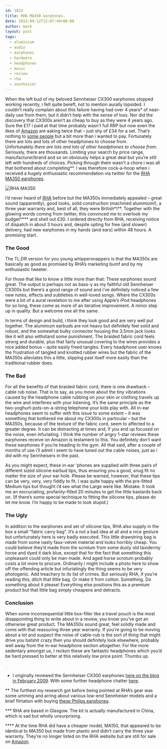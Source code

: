 ```yaml
---
id: 1812
title: RHA MA350 earphones.
date: 2013-09-12T12:07:49+00:00
author: mark
layout: post
tags:
  - aluminium
  - audio
  - earphones
  - hardware
  - headphones
  - music
  - review
  - rha
  - sennheiser
---
```

When the left bud of my beloved Sennheiser CX300 earphones stopped working recently, i felt quite bereft, not to mention aurally lopsided. I couldn&#8217;t really complain about this failure having had over 4 years* of near-daily use from them, but it didn&#8217;t help with the sense of loss. Nor did the discovery that CX300s aren&#8217;t as cheap to buy as they were 4 years ago. Sure the £17 i paid at that time probably wasn&#8217;t full RRP but now even the likes of [Amazon](http://www.amazon.co.uk/Sennheiser-Precision-Isolating-Ear-canal-Phones/dp/B001EZYMF4) are asking twice that &#8211; just shy of £34 for a set. That&#8217;s nothing to [some people](http://www.randsinrepose.com/archives/2013/03/28/regular_audio_human.html) but a bit more than i wanted to pay. Fortunately there are lots and lots of other headphones to choose from. Unfortunately _there are lots and lots of other headphones to choose from_. Seriously, there are thousands. Limiting your search by price range, manufacturer/brand and so on obviously helps a great deal but you&#8217;re still left with hundreds of choices. Picking through them wasn&#8217;t a chore i was all that bothered about completing**. I was therefore cock-a-hoop when i received a hugely enthusiastic recommendation via twitter for the [RHA MA350 earphones](http://www.rha-audio.com/uk/headphones/ma350.html).

<img class="aligncenter size-full wp-image-1815" alt="RHA MA350" src="/images/fromwp/2013/09/ma350.png" width="400" height="450" srcset="/images/fromwp/2013/09/ma350.png 400w, /images/fromwp/2013/09/ma350-266x300.png 266w" sizes="(max-width: 400px) 100vw, 400px" />

I&#8217;d never heard of [RHA](http://www.rha-audio.com/) before but the MA350s immediately appealed &#8211; great sound (apparently), good looks, solid construction (machined aluminium!), a three year warranty and, best of all, they were British\*\\*\*. Together with the glowing words coming from twitter, this convinced me to overlook my budget\*\*** and shell out £30. I ordered directly from RHA, receiving notice of dispatch in about 3 hours and, despite opting for free (and slower) delivery, had new earphones in my hands (and ears) within 48 hours. A promising start.

### The Good

The TL;DR version for you young whippersnappers is that the MA350s are basically as good as promised by RHA&#8217;s marketing bumf and by my enthusiastic tweeter.

For those that like to know a little more than that: These earphones sound great. The output is perhaps not as bass-y as my faithful old Sennheiser CX300s but there&#8217;s a good range of sound and i&#8217;ve definitely noticed a few new notes, effects and subtleties in well-loved songs. Where the CX300s were a bit of a aural revelation to me after using Apple&#8217;s iPod headphones for so long, these come as more of an iterative improvement. A minor step up in quality. But a welcome one all the same.

In terms of design and build, i think they look good and are very well put together. The aluminium earbuds are not heavy but definitely feel solid and robust, and the somewhat bulky connector housing the 3.5mm jack looks like it will also withstand some punishment. The braided fabric cord feels strong and durable, plus that fairly unusual covering to the wires provides a nice added bonus &#8211; quite easily freed tangles. Every headphone user knows the frustration of tangled and knotted rubber wires but the fabric of the MA350s alleviates this a little, slipping past itself more easily than the traditional rubber does.

### The Bad

For all the benefits of that braided fabric cord, there is one drawback &#8211; cable rub noise. That is to say, as you move about the tiny vibrations caused by the headphone cable rubbing on your skin or clothing travels up the wire and interferes with your listening. It&#8217;s the same principle as the two-yoghurt-pots-on-a-string telephone your kids play with. All in-ear headphones seem to suffer with this issue to some extent &#8211; it was something that bothered me about my CX300s in particular &#8211; but the MA350s, because of the texture of the fabric cord, seem to affected to a greater degree. It can be distracting at times and, if you end up focused on the noise, even infuriating. I think the number of angry 1-star reviews these earphones receive on Amazon is testament to this. You definitely don&#8217;t want these earphones if you&#8217;re heading to the gym. All that said, after a couple of months of use i&#8217;ll admit i seem to have tuned out the cable noises, just as i did with my Sennheisers in the past.

As you might expect, these in-ear &#8216;phones are supplied with three pairs of different sized silicone earbud tips, thus ensuring you a good, snug fit no matter the size of your ear hole. Please be warned, however, that these tips can be very, very, very fiddly to fit. I was quite happy with the pre-fitted Medium tips but thought i&#8217;d see what the Large were like. Mistake. It took me an excruciating, profanity-filled 20 minutes to get the little bastards back on. (If there&#8217;s some special technique to fitting the silicone tips, please do let me know. I&#8217;m happy to be made to look stupid.)

### The Ugly

In addition to the earphones and set of silicone tips, RHA also supply in the box a small &#8220;fabric carry bag&#8221;. It&#8217;s a not a bad idea at all and a nice gesture but unfortunately here is very badly executed. This little drawstring bag is made from some nasty faux-velvet material and looks horribly cheap. You could believe they&#8217;d made from the scrotum from some dusty old taxidermy horse and dyed it dark blue, except that for the fact that something this unpleasant could only be man-made. And aged horse scrotum probably costs a lot more to procure. Ordinarily i might include a photo here to show off the offending article but infuriatingly the thing seems to be very photogenic. Add treachery to its list of crimes. But seriously RHA, if you&#8217;re reading this, ditch that little bag. Or make it from cotton. Something. Do something about it please! Everything else positions this as a premium product but that little bag simply cheapens and detracts.

### Conclusion

When some inconsequential little box-filler like a travel pouch is the most disappointing thing to write about in a review, you know you&#8217;ve got an otherwise great product. The MA350s sound great, feel solidly made and come with that reassuring three year warranty. If you&#8217;re going to be moving about a lot and suspect the noise of cable-rub is the sort of thing that might drive you batshit crazy then you should definitely look elsewhere, probably well away from the in-ear headphone section altogether. For the more sedentary amongst us, I reckon these are fantastic headphones which you&#8217;d be hard pressed to better at this relatively low price point. Thumbs up.

<span style="color: #c0c0c0;">&#8230;</span>

* I originally reviewed the Sennheiser CX300 earphones [here on the blog in February 2009](http://www.sallonoroff.co.uk/blog/2009/02/on-headphones/). With some further headphone chatter [here](http://www.sallonoroff.co.uk/blog/2009/02/a-little-more-on-headphones/).

** The furthest my research got before being pointed at RHA&#8217;s gear was some umming and arring about various low-end Sennheiser models and a brief flirtation with buying [these Philips earphones](http://www.amazon.co.uk/Philips-SHE6000-10-In-Headphones/dp/B002KK60UC/).

\*** RHA are based in Glasgow. The kit is actually manufactured in China, which is sad but wholly unsurprising.

\**** At the time RHA did have a cheaper model, MA150, that appeared to be identical to MA350 but made from plastic and didn&#8217;t carry the three year warranty. They&#8217;re no longer listed on the RHA website but are still for sale on [Amazon](http://www.amazon.co.uk/RHA-MA150-Noise-Isolating-Earphones/dp/B00B5C2UDC/).